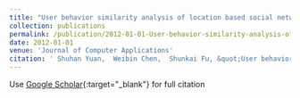 ```yaml
---
title: "User behavior similarity analysis of location based social network (in Chinese)"
collection: publications
permalink: /publication/2012-01-01-User-behavior-similarity-analysis-of-location-based-social-network-in-Chinese
date: 2012-01-01
venue: 'Journal of Computer Applications'
citation: ' Shuhan Yuan,  Weibin Chen,  Shunkai Fu, &quot;User behavior similarity analysis of location based social network (in Chinese).&quot; Journal of Computer Applications, 2012.'
---
```

Use [Google Scholar](https://scholar.google.com/scholar?q=User+behavior+similarity+analysis+of+location+based+social+network+(in+Chinese)){:target="_blank"} for full citation